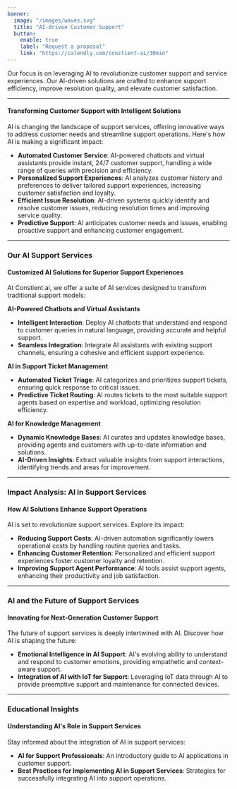 ```yaml
---
banner:
  image: "/images/waves.svg"
  title: "AI-driven Customer Support"
  button:
    enable: true
    label: "Request a proposal"
    link: "https://calendly.com/constient-ai/30min"
---
```


Our focus is on leveraging AI to revolutionize customer support and service experiences. Our AI-driven solutions are crafted to enhance support efficiency, improve resolution quality, and elevate customer satisfaction.

---

#### Transforming Customer Support with Intelligent Solutions

AI is changing the landscape of support services, offering innovative ways to address customer needs and streamline support operations. Here's how AI is making a significant impact:

- **Automated Customer Service**: AI-powered chatbots and virtual assistants provide instant, 24/7 customer support, handling a wide range of queries with precision and efficiency.
- **Personalized Support Experiences**: AI analyzes customer history and preferences to deliver tailored support experiences, increasing customer satisfaction and loyalty.
- **Efficient Issue Resolution**: AI-driven systems quickly identify and resolve customer issues, reducing resolution times and improving service quality.
- **Predictive Support**: AI anticipates customer needs and issues, enabling proactive support and enhancing customer engagement.

---

### Our AI Support Services

#### Customized AI Solutions for Superior Support Experiences

At Constient.ai, we offer a suite of AI services designed to transform traditional support models:

**AI-Powered Chatbots and Virtual Assistants**

- **Intelligent Interaction**: Deploy AI chatbots that understand and respond to customer queries in natural language, providing accurate and helpful support.
- **Seamless Integration**: Integrate AI assistants with existing support channels, ensuring a cohesive and efficient support experience.

**AI in Support Ticket Management**

- **Automated Ticket Triage**: AI categorizes and prioritizes support tickets, ensuring quick response to critical issues.
- **Predictive Ticket Routing**: AI routes tickets to the most suitable support agents based on expertise and workload, optimizing resolution efficiency.

**AI for Knowledge Management**

- **Dynamic Knowledge Bases**: AI curates and updates knowledge bases, providing agents and customers with up-to-date information and solutions.
- **AI-Driven Insights**: Extract valuable insights from support interactions, identifying trends and areas for improvement.

---

### Impact Analysis: AI in Support Services

#### How AI Solutions Enhance Support Operations

AI is set to revolutionize support services. Explore its impact:

- **Reducing Support Costs**: AI-driven automation significantly lowers operational costs by handling routine queries and tasks.
- **Enhancing Customer Retention**: Personalized and efficient support experiences foster customer loyalty and retention.
- **Improving Support Agent Performance**: AI tools assist support agents, enhancing their productivity and job satisfaction.

---

### AI and the Future of Support Services

#### Innovating for Next-Generation Customer Support

The future of support services is deeply intertwined with AI. Discover how AI is shaping the future:

- **Emotional Intelligence in AI Support**: AI's evolving ability to understand and respond to customer emotions, providing empathetic and context-aware support.
- **Integration of AI with IoT for Support**: Leveraging IoT data through AI to provide preemptive support and maintenance for connected devices.

---

### Educational Insights

#### Understanding AI's Role in Support Services

Stay informed about the integration of AI in support services:

- **AI for Support Professionals**: An introductory guide to AI applications in customer support.
- **Best Practices for Implementing AI in Support Services**: Strategies for successfully integrating AI into support operations.
